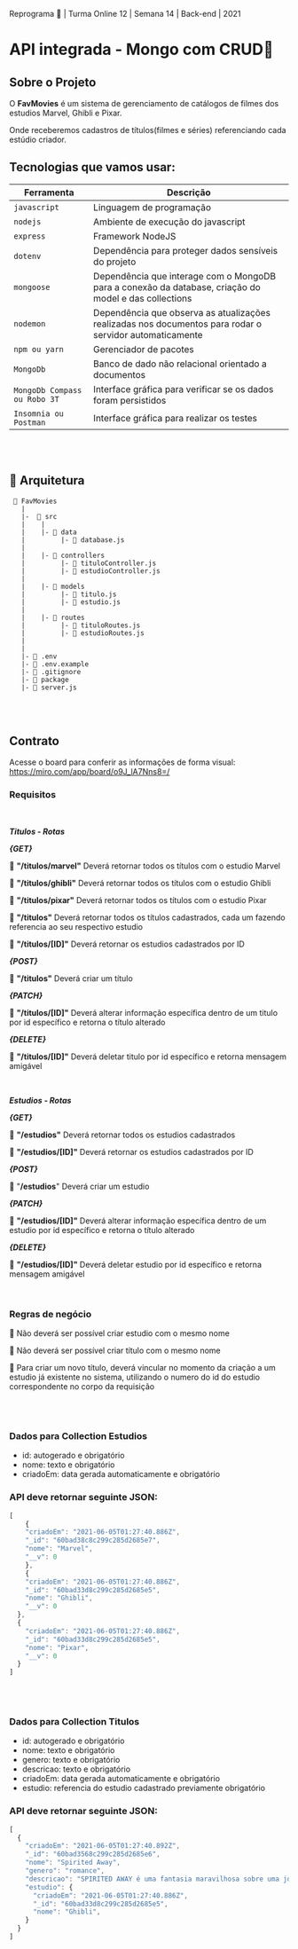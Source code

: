 Reprograma 🚀 | Turma Online 12 | Semana 14 | Back-end | 2021

# API integrada - Mongo com CRUD👯

## Sobre o Projeto

O **FavMovies** é um sistema de gerenciamento de catálogos de filmes dos estudios Marvel, Ghibli e Pixar. 

Onde receberemos cadastros de títulos(filmes e séries) referenciando cada estúdio criador. 

## Tecnologias que vamos usar:
| Ferramenta | Descrição |
| --- | --- |
| `javascript` | Linguagem de programação |
| `nodejs` | Ambiente de execução do javascript|
| `express` | Framework NodeJS |
| `dotenv` | Dependência para proteger dados sensíveis do projeto|
| `mongoose` | Dependência que interage com o MongoDB para a conexão da database, criação do model e das collections|
| `nodemon` | Dependência que observa as atualizações realizadas nos documentos para rodar o servidor automaticamente|
| `npm ou yarn` | Gerenciador de pacotes|
| `MongoDb` | Banco de dado não relacional orientado a documentos|
| `MongoDb Compass ou Robo 3T` | Interface gráfica para verificar se os dados foram persistidos|
 `Insomnia ou Postman` | Interface gráfica para realizar os testes|

<br>
<br>

## 📁 Arquitetura 

```
 📁 FavMovies
   |
   |-  📁 src
   |    |
   |    |- 📁 data
   |         |- 📄 database.js
   |
   |    |- 📁 controllers
   |         |- 📄 tituloController.js
   |         |- 📄 estudioController.js
   |
   |    |- 📁 models
   |         |- 📄 titulo.js
   |         |- 📄 estudio.js
   |
   |    |- 📁 routes
   |         |- 📄 tituloRoutes.js 
   |         |- 📄 estudioRoutes.js 
   |
   |
   |- 📄 .env
   |- 📄 .env.example
   |- 📄 .gitignore
   |- 📄 package
   |- 📄 server.js

```

<br>
<br>

## Contrato
Acesse o board para conferir as informações de forma visual: https://miro.com/app/board/o9J_lA7Nns8=/

### Requisitos
<br>

**_Titulos - Rotas_**

_**{GET}**_

:small_blue_diamond:  **"/titulos/marvel"** Deverá retornar todos os títulos com o estudio Marvel

:small_blue_diamond:  **"/titulos/ghibli"** Deverá retornar todos os títulos com o estudio Ghibli

:small_blue_diamond:  **"/titulos/pixar"** Deverá retornar todos os títulos com o estudio Pixar

:small_blue_diamond: **"/titulos"** Deverá retornar todos os títulos cadastrados, cada um fazendo referencia ao seu respectivo estudio

:small_blue_diamond: **"/titulos/[ID]"** Deverá retornar os estudios cadastrados por ID

**_{POST}_**

:small_blue_diamond:  **"/titulos"**  Deverá criar um título 

**_{PATCH}_**

:small_blue_diamond: **"/titulos/[ID]"** Deverá alterar informação específica dentro de um titulo por id específico e retorna o título alterado

**_{DELETE}_**

:small_blue_diamond:  **"/titulos/[ID]"** Deverá deletar titulo por id específico e retorna mensagem amigável

<br>

**_Estudios - Rotas_**

**_{GET}_**

:small_blue_diamond:  **"/estudios"** Deverá retornar todos os estudios cadastrados

:small_blue_diamond: **"/estudios/[ID]"** Deverá retornar os estudios cadastrados por ID

**_{POST}_**

:small_blue_diamond:  "**/estudios**" Deverá criar um estudio

**_{PATCH}_**

:small_blue_diamond:  **"/estudios/[ID]"** Deverá alterar informação específica dentro de um estudio por id específico e retorna o título alterado

**_{DELETE}_**

:small_blue_diamond:  **"/estudios/[ID]"** Deverá deletar estudio por id específico e retorna mensagem amigável

<br>

### Regras de negócio

:small_blue_diamond:  Não deverá ser possível criar estudio com o mesmo nome

:small_blue_diamond:  Não deverá ser possível criar título com o mesmo nome

:small_blue_diamond:  Para criar um novo título, deverá vincular no momento da criação a um estudio já existente no sistema, utilizando o numero do id do estudio correspondente no corpo da requisição

<br>
<br>

### Dados para Collection Estudios

- id: autogerado e obrigatório
- nome: texto e obrigatório
- criadoEm: data gerada automaticamente e obrigatório


### API deve retornar seguinte JSON:

```jsx
[
    {
    "criadoEm": "2021-06-05T01:27:40.886Z",
    "_id": "60bad38c8c299c285d2685e7",
    "nome": "Marvel",
    "__v": 0
    },
    {
    "criadoEm": "2021-06-05T01:27:40.886Z",
    "_id": "60bad33d8c299c285d2685e5",
    "nome": "Ghibli",
    "__v": 0
  },
  {
    "criadoEm": "2021-06-05T01:27:40.886Z",
    "_id": "60bad33d8c299c285d2685e5",
    "nome": "Pixar",
    "__v": 0
  }
]
```
<br>
<br>

### Dados para Collection Titulos

- id: autogerado e obrigatório
- nome: texto e obrigatório
- genero: texto e obrigatório
- descricao: texto e obrigatório
- criadoEm: data gerada automaticamente e obrigatório
- estudio: referencia do estudio cadastrado previamente obrigatório


### API deve retornar seguinte JSON:

```jsx
[
  {
    "criadoEm": "2021-06-05T01:27:40.892Z",
    "_id": "60bad3568c299c285d2685e6",
    "nome": "Spirited Away",
    "genero": "romance",
    "descricao": "SPIRITED AWAY é uma fantasia maravilhosa sobre uma jovem garota, Chihiro, presa em um estranho mundo novo de espíritos. Quando seus pais passam por uma transformação misteriosa, ela deve invocar a coragem que ela nunca soube que tinha para se libertar e retornar sua família para o mundo exterior. Uma história inesquecível e cheia de criatividade, SPIRITED AWAY o levará em uma jornada além da sua imaginação.",
    "estudio": {
      "criadoEm": "2021-06-05T01:27:40.886Z",
      "_id": "60bad33d8c299c285d2685e5",
      "nome": "Ghibli",
    }
  }
]
```